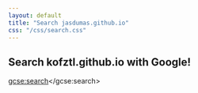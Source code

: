 ```yaml
---
layout: default
title: "Search jasdumas.github.io"
css: "/css/search.css"
---
```

    
## Search kofztl.github.io with Google!
    
<div id="google-custom-search">
    
<script>
  (function() {
    var cx = '004550877361835709140:6_nofhela6i';
    var gcse = document.createElement('script');
    gcse.type = 'text/javascript';
    gcse.async = true;
    gcse.src = 'https://cse.google.com/cse.js?cx=' + cx;
    var s = document.getElementsByTagName('script')[0];
    s.parentNode.insertBefore(gcse, s);
  })();
</script>
<gcse:search></gcse:search>   
    
</div>
